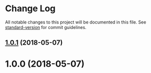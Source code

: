 # Change Log

All notable changes to this project will be documented in this file. See [standard-version](https://github.com/conventional-changelog/standard-version) for commit guidelines.

<a name="1.0.1"></a>
## [1.0.1](https://github.com/Developmint/vue-next-level-scroll/compare/v1.0.0...v1.0.1) (2018-05-07)



<a name="1.0.0"></a>
# 1.0.0 (2018-05-07)
